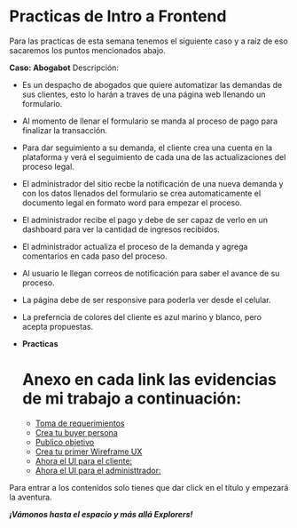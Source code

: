 # Practicas de Intro a Frontend

Para las practicas de esta semana tenemos el siguiente caso y a raíz de eso sacaremos los puntos mencionados abajo.

**Caso: Abogabot** Descripción:

- Es un despacho de abogados que quiere automatizar las demandas de sus clientes, esto lo harán a traves de una página web llenando un formulario.
- Al momento de llenar el formulario se manda al proceso de pago para finalizar la transacción.
- Para dar seguimiento a su demanda, el cliente crea una cuenta en la plataforma y verá el seguimiento de cada una de las actualizaciones del proceso legal.
- El administrador del sitio recbe la notificación de una nueva demanda y con los datos llenados del formulario se crea automaticamente el documento legal en formato word para empezar el proceso.
- El administrador recibe el pago y debe de ser capaz de verlo en un dashboard para ver la cantidad de ingresos recibidos.
- El administrador actualiza el proceso de la demanda y agrega comentarios en cada paso del proceso.
- Al usuario le llegan correos de notificación para saber el avance de su proceso.
- La página debe de ser responsive para poderla ver desde el celular.
- La preferncia de colores del cliente es azul marino y blanco, pero acepta propuestas.
- **Practicas**
  
  # Anexo en cada link las evidencias de mi trabajo a continuación:
  - [Toma de requerimientos](https://github.com/SaraiMontesV/Mision-frontend/blob/main/01-Intro/1.-Requerimientos.doc)
  - [Crea tu buyer persona](https://miro.com/app/board/uXjVOKijaj8=/?invite_link_id=299657378798)
  - [Publico objetivo](https://miro.com/app/board/uXjVOK7GA0k=/?invite_link_id=935235274225)
  - [Crea tu primer Wireframe UX](https://miro.com/app/board/uXjVOK7aqcA=/?invite_link_id=161933052288)
  - [Ahora el UI para el cliente:](https://www.figma.com/file/qjUZeUgC7iWBkDBCRRwgEI/Abogabot?node-id=0%3A1)
  - [Ahora el UI para el administtrador:](https://www.figma.com/file/IJ8CIbVwOFyNGKlML6W6Bw/Wireframing-in-Figma?node-id=0%3A1)

Para entrar a los contenidos solo tienes que dar click en el título y empezará la aventura.

**_¡Vámonos hasta el espacio y más allá Explorers!_**

